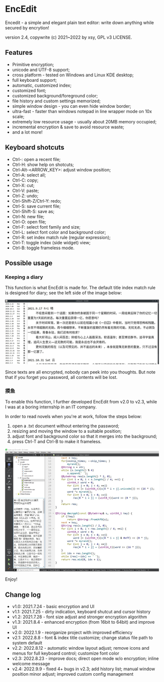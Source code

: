 # EncEdit

Encedit - a simple and elegant plain text editor: write down anything while secured by encrytion!

version 2.4, copywrite (c) 2021~2022 by xsy, GPL v3 LICENSE.

## Features

- Primitive encryption;
- unicode and UTF-8 support;
- cross platform - tested on Windows and Linux KDE desktop;
- full keyboard support;
- automatic, customized index;
- customized font;
- customized background/foreground color;
- file history and custom settings memorized;
- simple window design - you can even hide window border;
- ultra-fast - faster than windows notepad in line wrapper mode on 10x scale;
- extremely low resource usage - usually about 20MB memory occupied;
- incremental encryption & save to avoid resource waste;
- and a lot more!

## Keyboard shotcuts

- Ctrl-<NUM>: open a recent file;
- Ctrl-H: show help on shotcuts;
- Ctrl-Alt-<ARROW_KEY>: adjust window position;
- Ctrl-A: select all;
- Ctrl-C: copy;
- Ctrl-X: cut;
- Ctrl-V: paste;
- Ctrl-Z: undo;
- Ctrl-Shift-Z/Ctrl-Y: redo;
- Ctrl-S: save current file;
- Ctrl-Shift-S: save as;
- Ctrl-N: new file;
- Ctrl-O: open file;
- Ctrl-F: select font family and size;
- Ctrl-L: select font color and background color;
- Ctrl-R: set index match rule (regular expression);
- Ctrl-T: toggle index (side widget) view;
- Ctrl-B: toggle frameless mode.

## Possible usage

### Keeping a diary

This function is what EncEdit is made for. The default title index match rule is designed for diary; see the left side of the image below:

![diary](imgs/diary.jpg)

Since texts are all encrypted, nobody can peek into you thoughts. But note that if you forget you password, all contents will be lost.

### 摸鱼

To enable this function, I further developed EncEdit from v2.0 to v2.3, while I was at a boring internship in an IT company.

In order to read novels when you're at work, follow the steps below:

1. open a .txt document without entering the password;
2. resizing and moving the window to a suitable position;
3. adjust font and background color so that it merges into the background;
4. press Ctrl-T and Ctrl-B to make it frameless.

![moyu](imgs/moyu.jpg)

Enjoy!

## Change log

- v1.0: 2021.7.24 - basic encryption and UI
- v1.1: 2021.7.25 - dirty indication, keyboard shutcut and cursor history
- v1.2: 2021.7.28 - font size adjust and stronger encryption algorithm
- v1.3: 2021.8.4 - enhanced encryption (from 16bit to 64bit) and improve UI
- v2.0: 2022.1.9 - reorganize project with improved efficiency
- v2.1: 2022.8.8 - font & index title customize; change status file path to system default
- v2.2: 2022.8.12 - automatic window layout adjust; remove icons and menus for full keyboard control; customize font color
- v2.3: 2022.8.23 - improve docs; direct open mode w/o encryption; inline welcome message
- v2.4: 2022.9.9 - fixed 4+ bugs in v2.3; add history list; manual window position minor adjust; improved custom config management
